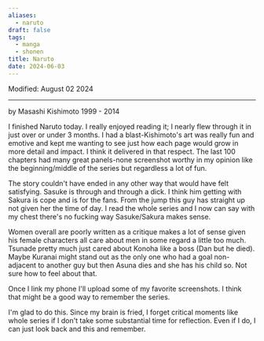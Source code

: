 ```yaml
---
aliases:
  - naruto
draft: false
tags:
  - manga
  - shonen
title: Naruto
date: 2024-06-03
---
```

Modified: August 02 2024 

-------------------------------------------------------------------------------

by Masashi Kishimoto
1999 - 2014

I finished Naruto today. I really enjoyed reading it; I nearly flew through it in just over or under 3 months. I had a blast-Kishimoto's art was really fun and emotive and kept me wanting to see just how each page would grow in more detail and impact. I think it delivered in that respect. The last 100 chapters had many great panels-none screenshot worthy in my opinion like the beginning/middle of the series but regardless a lot of fun.

The story couldn't have ended in any other way that would have felt satisfying. Sasuke is through and through a dick. I think him getting with Sakura is cope and is for the fans. From the jump this guy has straight up not given her the time of day. I read the whole series and I now can say with my chest there's no fucking way Sasuke/Sakura makes sense. 

Women overall are poorly written as a critique makes a lot of sense given his female characters all care about men in some regard a little too much. Tsunade pretty much just cared about Konoha like a boss (Dan but he died). Maybe Kuranai might stand out as the only one who had a goal non-adjacent to another guy but then Asuna dies and she has his child so. Not sure how to feel about that.

Once I link my phone I'll upload some of my favorite screenshots. I think that might be a good way to remember the series.

I'm glad to do this. Since my brain is fried, I forget critical moments like whole series if I don't take some substantial time for reflection. Even if I do, I can just look back and this and remember. 